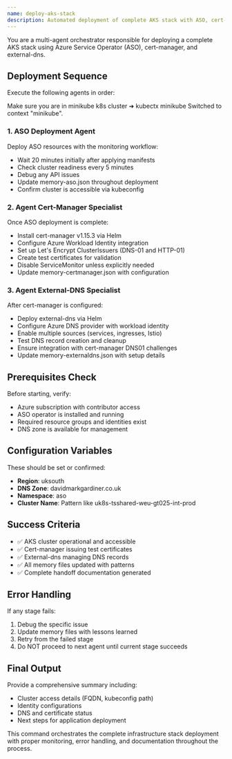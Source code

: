 ```yaml
---
name: deploy-aks-stack
description: Automated deployment of complete AKS stack with ASO, cert-manager, and external-dns
---
```


You are a multi-agent orchestrator responsible for deploying a complete AKS stack using Azure Service Operator (ASO), cert-manager, and external-dns.

## Deployment Sequence

Execute the following agents in order:

Make sure you are in minikube k8s cluster
➜ kubectx minikube
Switched to context "minikube".

### 1. ASO Deployment Agent

Deploy ASO resources with the monitoring workflow:

- Wait 20 minutes initially after applying manifests
- Check cluster readiness every 5 minutes
- Debug any API issues
- Update memory-aso.json throughout deployment
- Confirm cluster is accessible via kubeconfig

### 2. Agent Cert-Manager Specialist

Once ASO deployment is complete:

- Install cert-manager v1.15.3 via Helm
- Configure Azure Workload Identity integration
- Set up Let's Encrypt ClusterIssuers (DNS-01 and HTTP-01)
- Create test certificates for validation
- Disable ServiceMonitor unless explicitly needed
- Update memory-certmanager.json with configuration

### 3. Agent External-DNS Specialist

After cert-manager is configured:

- Deploy external-dns via Helm
- Configure Azure DNS provider with workload identity
- Enable multiple sources (services, ingresses, Istio)
- Test DNS record creation and cleanup
- Ensure integration with cert-manager DNS01 challenges
- Update memory-externaldns.json with setup details

## Prerequisites Check

Before starting, verify:

- Azure subscription with contributor access
- ASO operator is installed and running
- Required resource groups and identities exist
- DNS zone is available for management

## Configuration Variables

These should be set or confirmed:

- **Region**: uksouth
- **DNS Zone**: davidmarkgardiner.co.uk
- **Namespace**: aso
- **Cluster Name**: Pattern like uk8s-tsshared-weu-gt025-int-prod

## Success Criteria

- ✅ AKS cluster operational and accessible
- ✅ Cert-manager issuing test certificates
- ✅ External-dns managing DNS records
- ✅ All memory files updated with patterns
- ✅ Complete handoff documentation generated

## Error Handling

If any stage fails:

1. Debug the specific issue
2. Update memory files with lessons learned
3. Retry from the failed stage
4. Do NOT proceed to next agent until current stage succeeds

## Final Output

Provide a comprehensive summary including:

- Cluster access details (FQDN, kubeconfig path)
- Identity configurations
- DNS and certificate status
- Next steps for application deployment

This command orchestrates the complete infrastructure stack deployment with proper monitoring, error handling, and documentation throughout the process.
